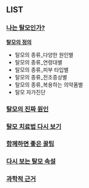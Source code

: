 ##  LIST

###  [나는 탈모인가?](/m04/m0401)

[**탈모의 정의**](/m04/m0401/m040101)
- 탈모의 종류_다양한 원인별
- 탈모의 종류_연령대별
- 탈모의 종류_피부 타입별
- 탈모의 종류_전조증상별
- 탈모의 종류_복용하는 의약품별
- 탈모 자가진단  

###  [탈모의 진짜 원인](/m0403)

###  [탈모 치료법 다시 보기](/m04/m0404)    

###  [함께하면 좋은 꿀팁](/m04/m0405) 
 
###  [다시 보는 탈모 속설](/m04/m0406)
  
###  [과학적 근거](/m04/m0407)  


<!--stackedit_data:
eyJoaXN0b3J5IjpbLTM4MTczNjg4NiwxNjE1ODg3ODYsMjA4Mz
c5MiwtMTMyOTYwMTg0MywxNTU0OTE4MjQ2LC0xMjcxNzQyMzI4
LC0yMTMyMTYzNzM1LDEwOTY2NTczODgsLTEzMTQxNTAyMDksLT
E3Nzc5NTEzNTBdfQ==
-->